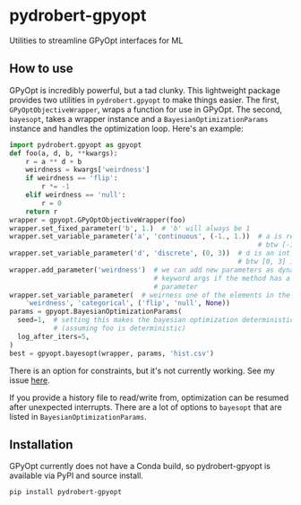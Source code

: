 # pydrobert-gpyopt
Utilities to streamline GPyOpt interfaces for ML

## How to use
GPyOpt is incredibly powerful, but a tad clunky. This lightweight package
provides two utilities in ``pydrobert.gpyopt`` to make things easier. The
first, ``GPyOptObjectiveWrapper``, wraps a function for use in GPyOpt. The
second, ``bayesopt``, takes a wrapper instance and a
``BayesianOptimizationParams`` instance and handles the optimization loop.
Here's an example:

``` python
import pydrobert.gpyopt as gpyopt
def foo(a, d, b, **kwargs):
    r = a ** d + b
    weirdness = kwargs['weirdness']
    if weirdness == 'flip':
        r *= -1
    elif weirdness == 'null':
        r = 0
    return r
wrapper = gpyopt.GPyOptObjectiveWrapper(foo)
wrapper.set_fixed_parameter('b', 1.)  # 'b' will always be 1
wrapper.set_variable_parameter('a', 'continuous', (-1., 1.))  # a is real
                                                              # btw [-1,1] inc
wrapper.set_variable_parameter('d', 'discrete', (0, 3))  # d is an int
                                                         # btw [0, 3] inc
wrapper.add_parameter('weirdness')  # we can add new parameters as dynamic
                                    # keyword args if the method has a **
                                    # parameter
wrapper.set_variable_parameter(  # weirness one of the elements in the list
    'weirdness', 'categorical', ('flip', 'null', None))
params = gpyopt.BayesianOptimizationParams(
  seed=1,  # setting this makes the bayesian optimization deterministic
           # (assuming foo is deterministic)
  log_after_iters=5,
)
best = gpyopt.bayesopt(wrapper, params, 'hist.csv')
```

There is an option for constraints, but it's not currently working. See
my issue [here](https://github.com/SheffieldML/GPyOpt/issues/94).


If you provide a history file to read/write from, optimization can be
resumed after unexpected interrupts. There are a lot of options to ``bayesopt``
that are listed in ``BayesianOptimizationParams``.

## Installation

GPyOpt currently does not have a Conda build, so pydrobert-gpyopt is available
via PyPI and source install.

``` bash
pip install pydrobert-gpyopt
```
